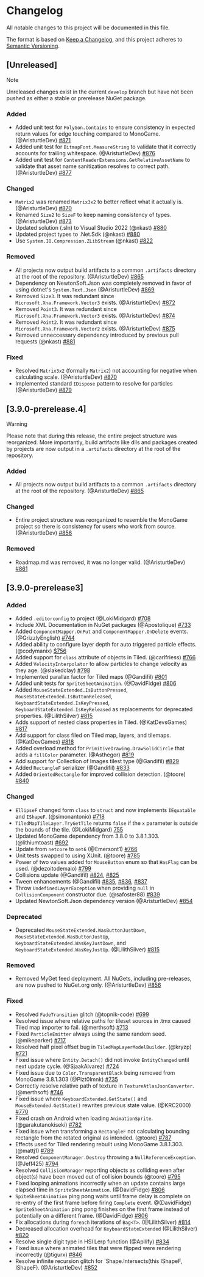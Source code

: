 # Changelog

All notable changes to this project will be documented in this file.

The format is based on [Keep a Changelog](https://keepachangelog.com/en/1.1.0/),
and this project adheres to [Semantic Versioning](https://semver.org/spec/v2.0.0.html).


## [Unreleased]
> [!NOTE]
> Unreleased changes exist in the current `develop` branch but have not been pushed as either a stable or prerelease NuGet package.
>
### Added
- Added unit test for `PolyGon.Contains` to ensure consistency in expected return values for edge touching compared to MonoGame. (@AristurtleDev) [#871](https://github.com/craftworkgames/MonoGame.Extended/pull/871)
- Added unit test for `BitmapFont.MeasureString` to validate that it correctly accounts for trailing whitespace. (@AristurtleDev) [#876](https://github.com/craftworkgames/MonoGame.Extended/pull/876)
- Added unit test for `ContentReaderExtensions.GetRelativeAssetName` to validate that asset name sanitization resolves to correct path. (@AristurtleDev) [#877](https://github.com/craftworkgames/MonoGame.Extended/pull/877)

### Changed
- `Matrix2` was renamed `Matrix3x2` to better reflect what it actually is. (@AristurtleDev) [#870](https://github.com/craftworkgames/MonoGame.Extended/pull/870)
- Renamed `Size2` to `SizeF` to keep naming consistency of types. (@AristurtleDev) [#873](https://github.com/craftworkgames/MonoGame.Extended/pull/873)
- Updated solution (.sln) to Visual Studio 2022 (@nkast) [#880](https://github.com/craftworkgames/MonoGame.Extended/pull/880)
- Updated project types to .Net.Sdk (@nkast) [#880](https://github.com/craftworkgames/MonoGame.Extended/pull/880)
- Use `System.IO.Compression.ZLibStream` (@nkast) [#822](https://github.com/craftworkgames/MonoGame.Extended/pull/882)

### Removed
- All projects now output build artifacts to a common `.artifacts` directory at the root of the repository. (@AristurtleDev) [#865](https://github.com/craftworkgames/MonoGame.Extended/pull/865)
- Dependency on NewtonSoft.Json was completely removed in favor of using dotnet's `System.Text.Json` (@AristurtleDev) [#869](https://github.com/craftworkgames/MonoGame.Extended/pull/869)
- Removed `Size3`.  It was redundant since  `Microsoft.Xna.Framework.Vector3` exists. (@AristurtleDev) [#872](https://github.com/craftworkgames/MonoGame.Extended/pull/872)
- Removed `Point3`.  It was redundant since `Microsoft.Xna.Framework.Vector3` exists. (@AristurtleDev) [#874](https://github.com/craftworkgames/MonoGame.Extended/pull/874)
- Removed `Point2`.  It was redundant since `Microsoft.Xna.Framework.Vector2` exists. (@AristurtleDev) [#875](https://github.com/craftworkgames/MonoGame.Extended/pull/875)
- Removed unneccessary dependency introduced by previous pull requests (@nkast) [#881](https://github.com/craftworkgames/MonoGame.Extended/pull/881)


### Fixed
- Resolved `Matrix3x2` (formally `Matrix2`) not accounting for negative when calculating scale. (@AristurtleDev) [#870](https://github.com/craftworkgames/MonoGame.Extended/pull/870)
- Implemented standard `IDispose` pattern to resolve for particles (@AristurtleDev) [#879](https://github.com/craftworkgames/MonoGame.Extended/pull/879)

## [3.9.0-prerelease.4]

> [!WARNING]
> Please note that during this release, the entire project structure was reorganized.  More importantly, build artifacts like dlls and packages created by projects are now output in a `.artifacts` directory at the root of the repository.

### Added
- All projects now output build artifacts to a common `.artifacts` directory at the root of the repository. (@AristurtleDev) [#865](https://github.com/craftworkgames/MonoGame.Extended/pull/865)

### Changed
- Entire project structure was reorganized to resemble the MonoGame project so there is consistency for users who work from source. (@AristurtleDev) [#856](https://github.com/craftworkgames/MonoGame.Extended/pull/858)

### Removed
- Roadmap.md was removed, it was no longer valid. (@AristurtleDev) [#861](https://github.com/craftworkgames/MonoGame.Extended/pull/861)

## [3.9.0-prerelease3]

### Added
- Added `.editorconfig` to project (@LokiMidgard) [#708](https://github.com/craftworkgames/MonoGame.Extended/pull/708)
- Include XML Documentation in NuGet packages (@Apostolique) [#733](https://github.com/craftworkgames/MonoGame.Extended/pull/733)
- Added `ComponentMapper.OnPut` and `ComponentMapper.OnDelete` events. (@GrizzlyEnglish) [#744](https://github.com/craftworkgames/MonoGame.Extended/pull/744)
- Added ability to configure layer depth for auto triggered particle effects. (@codymanix) [$756](https://github.com/craftworkgames/MonoGame.Extended/pull/756)
- Added support for `class` attribute of objects in Tiled. (@carlfriess) [#766](https://github.com/craftworkgames/MonoGame.Extended/pull/776)
- Added `VelocityInterpolator` to allow particles to change velocity as they age. (@slakedclay) [#798](https://github.com/craftworkgames/MonoGame.Extended/pull/798)
- Implemented parallax factor for Tiled maps (@Gandifil) [#801](https://github.com/craftworkgames/MonoGame.Extended/pull/801)
- Added unit tests for `SpriteSheetAnimation`. (@DavidFidge) [#806](https://github.com/craftworkgames/MonoGame.Extended/pull/806)
- Added `MouseStateExtended.IsButtonPressed`, `MouseStateExtended.IsButtonReleased`, `KeyboardStateExtended.IsKeyPressed`, `KeyboardStateExtended.IsKeyReleased` as replacements for deprecated properties. (@LilithSilver) [#815](https://github.com/craftworkgames/MonoGame.Extended/pull/815)
- Adds support of nested class properties in Tiled. (@KatDevsGames) [#817](https://github.com/craftworkgames/MonoGame.Extended/pull/817)
- Add support for class filed on Tiled map, layers, and tilemaps. (@KatDevGames) [#818](https://github.com/craftworkgames/MonoGame.Extended/pull/818)
- Added overload method for `PrimitiveDrawing.DrawSolidCircle` that adds a `fillColor` parameter. (@Asthegor) [#819](https://github.com/craftworkgames/MonoGame.Extended/pull/819)
- Add support for Collection of Images tilest type (@Gandifil) [#829](https://github.com/craftworkgames/MonoGame.Extended/pull/829)
- Added `RectangleF` serializer (@Gandifil) [#833](https://github.com/craftworkgames/MonoGame.Extended/pull/833)
- Added `OrientedRectangle` for improved collision detection. (@toore) [#840](https://github.com/craftworkgames/MonoGame.Extended/pull/840)

### Changed
- `EllipseF` changed form `class` to `struct` and now implements `IEquatable` and `IShapeF`. (@simonantonio) [#718](https://github.com/craftworkgames/MonoGame.Extended/pull/718)
- `TiledMapTileLayer.TryGetTile` returns `false` if the `x` parameter is outside the bounds of the tile. (@LokiMidgard) [755](https://github.com/craftworkgames/MonoGame.Extended/pull/755)
- Updated MonoGame dependency from 3.8.0 to 3.8.1.303. (@lithiumtoast) [#692](https://github.com/craftworkgames/MonoGame.Extended/pull/692)
- Update from `netcore` to `net6` (@Emersont1) [#766](https://github.com/craftworkgames/MonoGame.Extended/pull/776)
- Unit tests swapped to using XUnit. (@toore) [#785](https://github.com/craftworkgames/MonoGame.Extended/pull/785)
- Power of two values added for `MouseButton` enum so that `HasFlag` can be used. (@dezoitodemaio) [#799](https://github.com/craftworkgames/MonoGame.Extended/pull/799)
- Collisions update (@Gandifil) [#824](https://github.com/craftworkgames/MonoGame.Extended/pull/824), [#825](https://github.com/craftworkgames/MonoGame.Extended/pull/825)
- Tween enhancements (@Gandifil) [#835](https://github.com/craftworkgames/MonoGame.Extended/pull/835), [#836](https://github.com/craftworkgames/MonoGame.Extended/pull/836), [#837](https://github.com/craftworkgames/MonoGame.Extended/pull/837)
- Throw `UndefinedLayerException` when providing `null` in `CollisionComponent` constructor due. (@safoster88) [#839](https://github.com/craftworkgames/MonoGame.Extended/pull/839)
- Updated NewtonSoft.Json dependency version (@AristurtleDev) [#854](https://github.com/craftworkgames/MonoGame.Extended/pull/854)

### Deprecated
- Deprecated `MouseStateExtended.WasButtonJustDown`, `MouseStateExtended.WasButtonJustUp`, `KeyboardStateExtended.WasKeyJustDown`, and `KeyboardStateExtended.WasKeyJustUp`. (@LilithSilver) [#815](https://github.com/craftworkgames/MonoGame.Extended/pull/815)

### Removed
- Removed MyGet feed deployment.  All NuGets, including pre-releases, are now pushed to NuGet.org only. (@AristurtleDev) [#856](https://github.com/craftworkgames/MonoGame.Extended/pull/856)

### Fixed
- Resolved `FadeTransition` glitch (@topnik-code) [#699](https://github.com/craftworkgames/MonoGame.Extended/pull/699)
- Resolved issue where relative paths for tileset sources in .tmx caused Tiled map importer to fail. (@merthsoft) [#713](https://github.com/craftworkgames/MonoGame.Extended/pull/713)
- Fixed `ParticleEmitter` always using the same random seed. (@mikeparker) [#717](https://github.com/craftworkgames/MonoGame.Extended/pull/717)
- Resolved half pixel offset bug in `TiledMapLayerModelBuilder`. (@kryzp) [#721]([#721](https://github.com/craftworkgames/MonoGame.Extended/pull/721))
- Fixed issue where `Entity.Detach()` did not invoke `EntityChanged` until next update cycle. (@SjaakAlvarez) [#724](https://github.com/craftworkgames/MonoGame.Extended/pull/724)
- Fixed issue due to `Color.TransparentBlack` being removed from MonoGame 3.8.1.303 (@Pizt0lmnk) [#735](https://github.com/craftworkgames/MonoGame.Extended/pull/735)
- Correctly resolve relative path of texture in `TextureAtlasJsonConverter`. (@merthsoft) [#746](https://github.com/craftworkgames/MonoGame.Extended/pull/746)
- Fixed issue where `KeyboardExtended.GetState()` and `MouseExtended.GetState()` rewrites previous state value. (@KRC2000) [#770](https://github.com/craftworkgames/MonoGame.Extended/pull/770)
- Fixed crash on Android when loading `AnimationSprite`. (@garakutanokiseki) [#782](https://github.com/craftworkgames/MonoGame.Extended/pull/782)
- Fixed issue when transforming a `RectangleF` not calculating bounding rectangle from the rotated original as intended. (@toore) [#787](https://github.com/craftworkgames/MonoGame.Extended/pull/787)
- Effects used for Tiled rendering rebuilt using MonoGame 3.8.1.303. (@mattj1) [#789](https://github.com/craftworkgames/MonoGame.Extended/pull/789)
- Resolved `ComponentManager.Destroy` throwing a `NullReferenceException`. (@Jeff425) [#794](https://github.com/craftworkgames/MonoGame.Extended/pull/794)
- Resolved `CollisionManager` reporting objects as colliding even after object(s) have been moved out of collision bounds (@toore) [#795](https://github.com/craftworkgames/MonoGame.Extended/pull/795)
- Fixed looping animations incorrectly when an update contains large elapsed time in `SpriteSheetAnimation`. (@DavidFidge) [#806](https://github.com/craftworkgames/MonoGame.Extended/pull/806)
- `SpiteSheetAnimation` ping pong waits until frame delay is complete on re-entry of the first frame before firing `Complete` event. @(DavidFidge)
- `SpriteSheetAnimation` ping pong finishes on the first frame instead of potentially on a different frame. (@DavidFidge) [#806](https://github.com/craftworkgames/MonoGame.Extended/pull/806)
- Fix allocations during `foreach` iterations of `Bag<T>`. (@LilithSilver) [#814](https://github.com/craftworkgames/MonoGame.Extended/pull/814)
- Decreased allocation overhead for `KeyboardStateExtended` (@LilithSilver) [#820](https://github.com/craftworkgames/MonoGame.Extended/pull/820)
- Resolve single digit type in HSl Lerp function (@Apllify) [#834](https://github.com/craftworkgames/MonoGame.Extended/pull/834)
- Fixed issue where animated tiles that were flipped were rendering incorrectly (@tigurx) [#846](https://github.com/craftworkgames/MonoGame.Extended/pull/846)
- Resolve infinite recursion glitch for `Shape.Intersects(this IShapeF, IShapeF). (@AristurtleDev) [#852](https://github.com/craftworkgames/MonoGame.Extended/pull/852)
